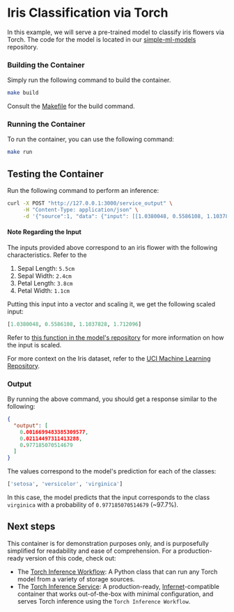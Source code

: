 # Iris Classification via Torch

In this example, we will serve a pre-trained model to classify iris flowers via Torch.
The code for the model is located in our [simple-ml-models](https://github.com/ritual-net/simple-ml-models/tree/main/iris_classification) repository.

### Building the Container

Simply run the following command to build the container.

```bash
make build
```

Consult the [Makefile](./Makefile) for the build command.

### Running the Container

To run the container, you can use the following command:

```bash
make run
```

## Testing the Container

Run the following command to perform an inference:

```bash
curl -X POST "http://127.0.0.1:3000/service_output" \
     -H "Content-Type: application/json" \
     -d '{"source":1, "data": {"input": [[1.0380048, 0.5586108, 1.1037828, 1.712096]]}}'
```

#### Note Regarding the Input

The inputs provided above correspond to an iris flower with the following
characteristics. Refer to the

1. Sepal Length: `5.5cm`
2. Sepal Width: `2.4cm`
3. Petal Length: `3.8cm`
4. Petal Width: `1.1cm`

Putting this input into a vector and scaling it, we get the following scaled input:

```python
[1.0380048, 0.5586108, 1.1037828, 1.712096]
```

Refer to [this function in the model's repository](https://github.com/ritual-net/simple-ml-models/blob/03ebc6fb15d33efe20b7782505b1a65ce3975222/iris_classification/iris_inference_pytorch.py#L13) for more information on how the input
is scaled.

For more context on the Iris dataset, refer to
the [UCI Machine Learning Repository](https://archive.ics.uci.edu/ml/datasets/iris).

### Output

By running the above command, you should get a response similar to the following:

```json
{
  "output": [
    0.0016699483385309577,
    0.02114497311413288,
    0.977185070514679
  ]
}
```

The values correspond to the model's prediction for each of the classes:

```python
['setosa', 'versicolor', 'virginica']
```

In this case, the model predicts that the input corresponds to the class `virginica` with
a probability of `0.977185070514679` (~97.7%).

## Next steps

This container is for demonstration purposes only, and is purposefully simplified for readability and ease of comprehension. For a production-ready version of this code, check out:

- The [Torch Inference Workflow](https://infernet-ml.docs.ritual.net/reference/infernet_ml/workflows/inference/torch_inference_workflow): A Python class that can run any Torch model from a variety of storage sources.
- The [Torch Inference Service](https://infernet-services.docs.ritual.net/reference/torch_inference_service): A production-ready, [Infernet](https://docs.ritual.net/infernet/node/introduction)-compatible container that works out-of-the-box
with minimal configuration, and serves Torch inference using the `Torch Inference Workflow`.
